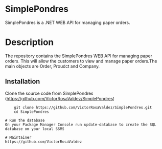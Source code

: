# SimplePondres

SimplePondres is a .NET WEB API for managing paper orders.

# Description
The repository contains the SimplePondres WEB API for managing paper orders.
This will allow the customers to view and manage paper orders.The main objects are Order, Proudct and Company.

## Installation

Clone the source code from SimplePondres (https://github.com/VictorRosaValdez/SimplePondres)

```bash/powerShell
	git clone https://github.com/VictorRosaValdez/SimplePondres.git
	cd SimplePondres

# Run the database
On your Package Manager Console run update-database to create the SQL database on your local SSMS

# Maintainer
https://github.com/VictorRosaValdez
